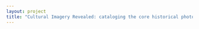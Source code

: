 ```yaml
--- 
layout: project 
title: "Cultural Imagery Revealed: cataloging the core historical photography collections at the Peabody Museum of Archaeology & Ethnology, Harvard University" 
---
```



